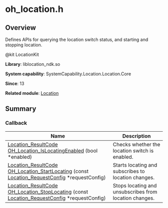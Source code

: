 # oh_location.h


## Overview

Defines APIs for querying the location switch status, and starting and stopping location.

\@kit LocationKit

**Library**: liblocation_ndk.so

**System capability**: SystemCapability.Location.Location.Core

**Since**: 13

**Related module**: [Location](_location.md)


## Summary


### Callback

| Name| Description| 
| -------- | -------- |
| [Location_ResultCode](_location.md#location_resultcode) [OH_Location_IsLocatingEnabled](_location.md#oh_location_islocatingenabled) (bool \*enabled) | Checks whether the location switch is enabled. | 
| [Location_ResultCode](_location.md#location_resultcode) [OH_Location_StartLocating](_location.md#oh_location_startlocating) (const [Location_RequestConfig](_location.md#location_requestconfig) \*requestConfig) | Starts locating and subscribes to location changes. | 
| [Location_ResultCode](_location.md#location_resultcode) [OH_Location_StopLocating](_location.md#oh_location_stoplocating) (const [Location_RequestConfig](_location.md#location_requestconfig) \*requestConfig) | Stops locating and unsubscribes from location changes. | 

